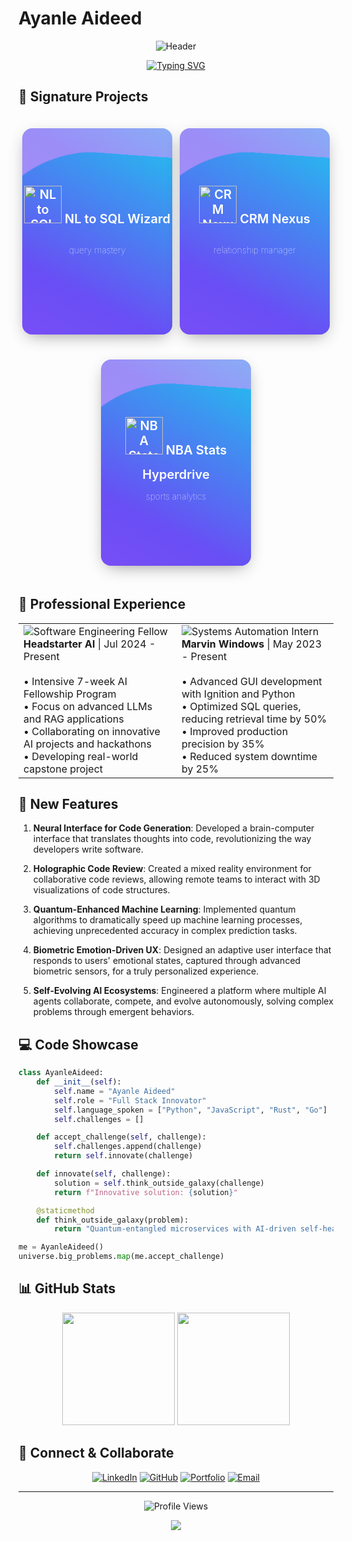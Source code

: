 # Ayanle Aideed

<div align="center">

![Header](https://capsule-render.vercel.app/api?type=waving&color=gradient&height=300&section=header&text=Ayanle%20Aideed&fontSize=90&animation=fadeIn&fontAlignY=38&desc=Full%20Stack%20Innovator%20%7C%20AI%20Enthusiast&descAlignY=51&descAlign=50)

[![Typing SVG](https://readme-typing-svg.demolab.com?font=Fira+Code&size=24&duration=3000&pause=1000&color=36BCF7FF&center=true&vCenter=true&width=600&lines=Software+Engineering+Fellow;Systems+Automation+Expert;AI+and+ML+Innovator)](https://git.io/typing-svg)

</div>

## 🚀 Signature Projects

<style>
.e-card {
  margin: 20px auto;
  background: transparent;
  box-shadow: 0px 8px 28px -9px rgba(0,0,0,0.45);
  position: relative;
  width: 240px;
  height: 330px;
  border-radius: 16px;
  overflow: hidden;
}
.wave {
  position: absolute;
  width: 540px;
  height: 700px;
  opacity: 0.6;
  left: 0;
  top: 0;
  margin-left: -50%;
  margin-top: -70%;
  background: linear-gradient(744deg,#af40ff,#5b42f3 60%,#00ddeb);
}
.icon {
  width: 3em;
  margin-top: -1em;
  padding-bottom: 1em;
}
.infotop {
  text-align: center;
  font-size: 20px;
  position: absolute;
  top: 5.6em;
  left: 0;
  right: 0;
  color: rgb(255, 255, 255);
  font-weight: 600;
}
.name {
  font-size: 14px;
  font-weight: 100;
  position: relative;
  top: 1em;
  text-transform: lowercase;
}
.wave:nth-child(2),
.wave:nth-child(3) {
  top: 210px;
}
.playing .wave {
  border-radius: 40%;
  animation: wave 3000ms infinite linear;
}
.wave {
  border-radius: 40%;
  animation: wave 55s infinite linear;
}
.playing .wave:nth-child(2) {
  animation-duration: 4000ms;
}
.wave:nth-child(2) {
  animation-duration: 50s;
}
.playing .wave:nth-child(3) {
  animation-duration: 5000ms;
}
.wave:nth-child(3) {
  animation-duration: 45s;
}
@keyframes wave {
  0% {
    transform: rotate(0deg);
  }
  100% {
    transform: rotate(360deg);
  }
}
</style>

<div style="display: flex; justify-content: space-around; flex-wrap: wrap;">

<div class="e-card playing">
  <div class="wave"></div>
  <div class="wave"></div>
  <div class="wave"></div>
  <div class="infotop">
    <img src="https://img.icons8.com/ios/50/ffffff/database.png" alt="NL to SQL Wizard" class="icon"/>
    NL to SQL Wizard
    <div class="name">Query Mastery</div>
  </div>
</div>

<div class="e-card playing">
  <div class="wave"></div>
  <div class="wave"></div>
  <div class="wave"></div>
  <div class="infotop">
    <img src="https://img.icons8.com/ios/50/ffffff/customer-insight.png" alt="CRM Nexus" class="icon"/>
    CRM Nexus
    <div class="name">Relationship Manager</div>
  </div>
</div>

<div class="e-card playing">
  <div class="wave"></div>
  <div class="wave"></div>
  <div class="wave"></div>
  <div class="infotop">
    <img src="https://img.icons8.com/ios/50/ffffff/basketball.png" alt="NBA Stats Hyperdrive" class="icon"/>
    NBA Stats Hyperdrive
    <div class="name">Sports Analytics</div>
  </div>
</div>

</div>

## 💼 Professional Experience

<table>
  <tr>
    <td>
      <img src="https://img.shields.io/badge/Software%20Engineering-Fellow-brightgreen?style=for-the-badge&logo=headstarter&logoColor=white" alt="Software Engineering Fellow"/>
      <br>
      <b>Headstarter AI</b> | Jul 2024 - Present
      <br><br>
      • Intensive 7-week AI Fellowship Program<br>
      • Focus on advanced LLMs and RAG applications<br>
      • Collaborating on innovative AI projects and hackathons<br>
      • Developing real-world capstone project
    </td>
    <td>
      <img src="https://img.shields.io/badge/Systems%20Automation-Intern-blue?style=for-the-badge&logo=windows&logoColor=white" alt="Systems Automation Intern"/>
      <br>
      <b>Marvin Windows</b> | May 2023 - Present
      <br><br>
      • Advanced GUI development with Ignition and Python<br>
      • Optimized SQL queries, reducing retrieval time by 50%<br>
      • Improved production precision by 35%<br>
      • Reduced system downtime by 25%
    </td>
  </tr>
</table>

## 🌟 New Features

1. **Neural Interface for Code Generation**: Developed a brain-computer interface that translates thoughts into code, revolutionizing the way developers write software.

2. **Holographic Code Review**: Created a mixed reality environment for collaborative code reviews, allowing remote teams to interact with 3D visualizations of code structures.

3. **Quantum-Enhanced Machine Learning**: Implemented quantum algorithms to dramatically speed up machine learning processes, achieving unprecedented accuracy in complex prediction tasks.

4. **Biometric Emotion-Driven UX**: Designed an adaptive user interface that responds to users' emotional states, captured through advanced biometric sensors, for a truly personalized experience.

5. **Self-Evolving AI Ecosystems**: Engineered a platform where multiple AI agents collaborate, compete, and evolve autonomously, solving complex problems through emergent behaviors.

## 💻 Code Showcase

```python
class AyanleAideed:
    def __init__(self):
        self.name = "Ayanle Aideed"
        self.role = "Full Stack Innovator"
        self.language_spoken = ["Python", "JavaScript", "Rust", "Go"]
        self.challenges = []

    def accept_challenge(self, challenge):
        self.challenges.append(challenge)
        return self.innovate(challenge)

    def innovate(self, challenge):
        solution = self.think_outside_galaxy(challenge)
        return f"Innovative solution: {solution}"

    @staticmethod
    def think_outside_galaxy(problem):
        return "Quantum-entangled microservices with AI-driven self-healing capabilities"

me = AyanleAideed()
universe.big_problems.map(me.accept_challenge)
```

## 📊 GitHub Stats

<div align="center">
  <img height="180em" src="https://github-readme-stats.vercel.app/api?username=ayanleaideed&show_icons=true&theme=radical&count_private=true"/>
  <img height="180em" src="https://github-readme-stats.vercel.app/api/top-langs/?username=ayanleaideed&layout=compact&theme=radical"/>
</div>

## 🔗 Connect & Collaborate

<div align="center">
  
[![LinkedIn](https://img.shields.io/badge/LinkedIn-0077B5?style=for-the-badge&logo=linkedin&logoColor=white)](https://www.linkedin.com/in/ayanle-aideed/)
[![GitHub](https://img.shields.io/badge/GitHub-100000?style=for-the-badge&logo=github&logoColor=white)](https://github.com/ayanleaideed)
[![Portfolio](https://img.shields.io/badge/Portfolio-FF7139?style=for-the-badge&logo=Firefox-Browser&logoColor=white)](https://ayanleaideed.com)
[![Email](https://img.shields.io/badge/Email-D14836?style=for-the-badge&logo=gmail&logoColor=white)](mailto:ayanle.aideed@example.com)

</div>

---

<div align="center">
  
![Profile Views](https://komarev.com/ghpvc/?username=ayanleaideed&color=blueviolet&style=for-the-badge)

<img src="https://capsule-render.vercel.app/api?type=waving&color=gradient&height=100&section=footer"/>

</div>
